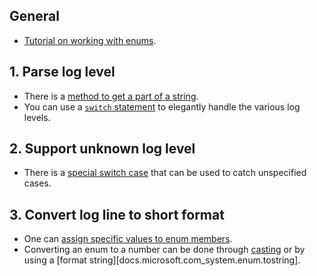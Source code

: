 ## General

- [Tutorial on working with enums][docs.microsoft.com-enumeration-types].

## 1. Parse log level

- There is a [method to get a part of a string](https://docs.microsoft.com/en-us/dotnet/api/system.string.substring?view=netcore-3.1).
- You can use a [`switch` statement](https://docs.microsoft.com/en-us/dotnet/csharp/language-reference/keywords/switch) to elegantly handle the various log levels.

## 2. Support unknown log level

- There is a [special switch case](https://docs.microsoft.com/en-us/dotnet/csharp/language-reference/keywords/switch#the-default-case) that can be used to catch unspecified cases.

## 3. Convert log line to short format

- One can [assign specific values to enum members][docs.microsoft.com_creating-an-enumeration-type].
- Converting an enum to a number can be done through [casting][docs.microsoft.com_enumeration-types-casting] or by using a [format string][docs.microsoft.com_system.enum.tostring].

[docs.microsoft.com-enumeration-types]: https://docs.microsoft.com/en-us/dotnet/csharp/programming-guide/enumeration-types
[docs.microsoft.com_enumeration-types-casting]: https://docs.microsoft.com/en-us/dotnet/csharp/programming-guide/enumeration-types#code-try-1
[docs.microsoft.com_creating-an-enumeration-type]: https://docs.microsoft.com/en-us/dotnet/api/system.enum?view=netcore-3.0#creating-an-enumeration-type
